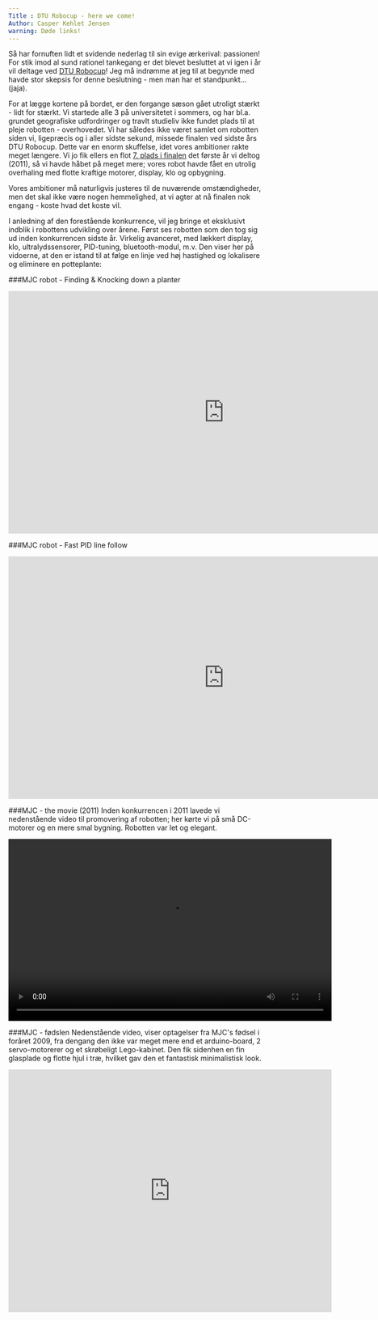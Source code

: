 ```yaml
---
Title : DTU Robocup - here we come!
Author: Casper Kehlet Jensen
warning: Døde links!
---
```


Så har fornuften lidt et svidende nederlag til sin evige ærkerival: passionen! For stik imod al sund rationel tankegang er det blevet besluttet at vi igen i år vil deltage ved <a href="http://www.dtu.dk/subsites/robocup.aspx" target="_blank">DTU Robocup</a>! Jeg må indrømme at jeg til at begynde med havde stor skepsis for denne beslutning - men man har et standpunkt... (jaja).

For at lægge kortene på bordet, er den forgange sæson gået utroligt stærkt - lidt for stærkt. Vi startede alle 3 på universitetet i sommers, og har bl.a. grundet geografiske udfordringer og travlt studieliv ikke fundet plads til at pleje robotten - overhovedet. Vi har således ikke været samlet om robotten siden vi, ligepræcis og i aller sidste sekund, missede finalen ved sidste års DTU Robocup. Dette var en enorm skuffelse, idet vores ambitioner rakte meget længere. Vi jo fik ellers en flot <a href="http://www.iau.dtu.dk/robocup/resultat11.html" target="_blank">7. plads i finalen</a> det første år vi deltog (2011), så vi havde håbet på meget mere; vores robot havde fået en utrolig overhaling med flotte kraftige motorer, display, klo og opbygning.

Vores ambitioner må naturligvis justeres til de nuværende omstændigheder, men det skal ikke være nogen hemmelighed, at vi agter at nå finalen nok engang - koste hvad det koste vil.

I anledning af den forestående konkurrence, vil jeg bringe et eksklusivt indblik i robottens udvikling over årene. Først ses robotten som den tog sig ud inden konkurrencen sidste år. Virkelig avanceret, med lækkert display, klo, ultralydssensorer, PID-tuning, bluetooth-modul, m.v. Den viser her på vidoerne, at den er istand til at følge en linje ved høj hastighed og lokalisere og eliminere en potteplante:

###MJC robot - Finding & Knocking down a planter
<iframe width="853" height="480" src="http://www.youtube.com/embed/PWgmy-o7PNM" frameborder="0" allowfullscreen></iframe>

###MJC robot - Fast PID line follow
<iframe width="853" height="480" src="http://www.youtube.com/embed/2Dod9zwoa4M" frameborder="0" allowfullscreen></iframe>

###MJC - the movie (2011)
Inden konkurrencen i 2011 lavede vi nedenstående video til promovering af robotten; her kørte vi på små DC-motorer og en mere smal bygning. Robotten var let og elegant.

<video width="640" height="360" controls>
  <source src="/media/MJC_-_The_movie.m4v" type="video/mp4">
</video>

###MJC - fødslen
Nedenstående video, viser optagelser fra MJC's fødsel i foråret 2009, fra dengang den ikke var meget mere end et arduino-board, 2 servo-motorerer og et skrøbeligt Lego-kabinet. Den fik sidenhen en fin glasplade og flotte hjul i træ, hvilket gav den et fantastisk minimalistisk look.

<iframe width="640" height="480" src="http://www.youtube.com/embed/18FHCe5_O6g" frameborder="0" allowfullscreen></iframe>